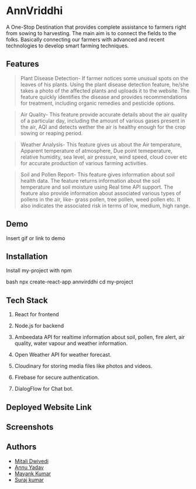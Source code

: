 # AnnVriddhi
A One-Stop Destination that provides complete
assistance to farmers right from sowing to
harvesting. The main aim is to connect the fields to the folks. Basically connecting our farmers with advanced and recent technologies to develop smart farming techniques.







## Features
>Plant Disease Detection- If farmer notices some unusual spots on the leaves of his plants. Using the plant disease detection feature, he/she takes a photo of the affected plants and uploads it to the website. The feature quickly identifies the disease and provides recommendations for treatment, including organic remedies and pesticide options.

>Air Quality- This feature provide accurate details about the air quality of a particular day, including the amount of various gases present in the air, AQI and detects wether the air is healthy enough for the crop sowing or reaping period.

>Weather Analysis- This feature gives us about the Air temperature, Apparent temperature of atmosphere, Due point temeperature, relative humidity, sea level, air pressure, wind speed, cloud cover etc for accurate production of various farming activities. 

>Soil and Pollen Report- This feature gives information about soil health data. The feature returns information about the soil temperature and soil moisture using Real time API support.
The feature also provide information about associated various types of pollens in the air, like- grass pollen, tree pollen, weed pollen etc. It also indicates the associated risk in terms of low, medium, high range.


## Demo

Insert gif or link to demo


## Installation

Install my-project with npm

bash
  npx create-react-app annvirddhi 
  cd my-project

    
## Tech Stack
1. React for frontend
2. Node.js for backend
3. Ambeedata API for realtime
information about soil, pollen, fire alert,
air quality, water vapour and weather information.

4. Open Weather API for weather forecast.
5. Cloudinary for storing media files like
photos and videos.

6. Firebase for secure authentication.
7. DialogFlow for Chat bot.
## Deployed Website Link

## Screenshots
## Authors

- [Mitali Dwivedi](https://www.github.com/Deflecting-Torque)
- [Annu Yadav](https://www.github.com/90ann-u)
- [Mayank Kumar](https://www.github.com/mayank-012)
- [Suraj kumar](https://www.github.com/suraj-markup)
